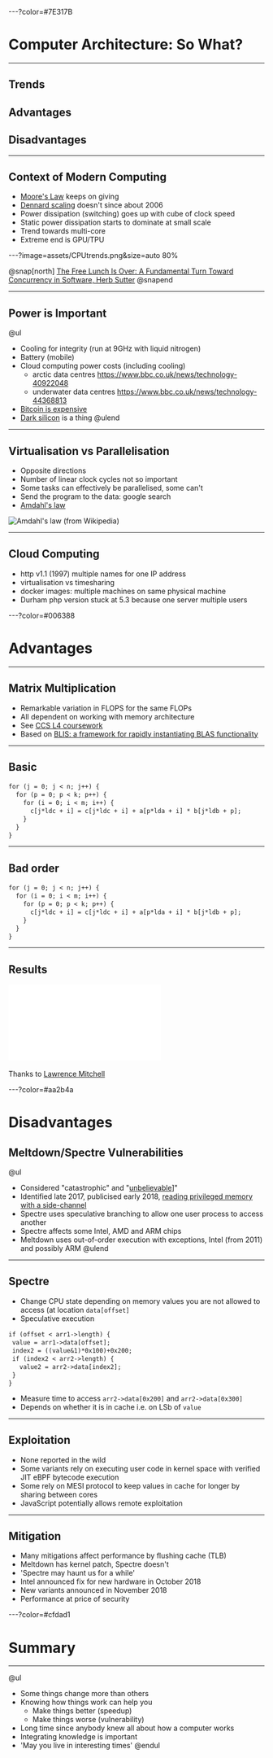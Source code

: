 ---?color=#7E317B

# Computer Architecture: So What?

---

## Trends
## Advantages
## Disadvantages

---

## Context of Modern Computing

- [Moore's Law](https://en.wikipedia.org/wiki/Moore%27s_law) keeps on giving
- [Dennard scaling](https://en.wikipedia.org/wiki/Dennard_scaling) doesn't since about 2006
- Power dissipation (switching) goes up with cube of clock speed
- Static power dissipation starts to dominate at small scale
- Trend towards multi-core
- Extreme end is GPU/TPU

---?image=assets/CPUtrends.png&size=auto 80%

@snap[north]
[The Free Lunch Is Over: A Fundamental Turn Toward Concurrency in Software, Herb Sutter](http://www.gotw.ca/publications/concurrency-ddj.htm)
@snapend

---

## Power is Important

@ul
- Cooling for integrity (run at 9GHz with liquid nitrogen)
- Battery (mobile)
- Cloud computing power costs (including cooling)
  - arctic data centres https://www.bbc.co.uk/news/technology-40922048
  - underwater data centres https://www.bbc.co.uk/news/technology-44368813
- [Bitcoin is expensive](https://powercompare.co.uk/bitcoin-mining-electricity-map/)
- [Dark silicon](https://www.cc.gatech.edu/~hadi/doc/paper/2012-toppicks-dark_silicon.pdf) is a thing
@ulend

---

## Virtualisation vs Parallelisation

- Opposite directions
- Number of linear clock cycles not so important
- Some tasks can effectively be parallelised, some can't
- Send the program to the data: google search
- [Amdahl's law](https://en.wikipedia.org/wiki/Amdahl%27s_law)

![Amdahl's law (from Wikipedia)](https://upload.wikimedia.org/wikipedia/commons/thumb/e/ea/AmdahlsLaw.svg/800px-AmdahlsLaw.svg.png)

---

## Cloud Computing

- http v1.1 (1997) multiple names for one IP address
- virtualisation vs timesharing
- docker images: multiple machines on same physical machine
- Durham php version stuck at 5.3 because one server multiple users

---?color=#006388

# Advantages

---

## Matrix Multiplication

- Remarkable variation in FLOPS for the same FLOPs
- All dependent on working with memory architecture
- See [CCS L4 coursework](https://github.com/wence-/ccs-l4-coursework-2018)
- Based on [BLIS: a framework for rapidly instantiating BLAS functionality](https://dl.acm.org/citation.cfm?id=2764454)

---

## Basic

```
for (j = 0; j < n; j++) {
  for (p = 0; p < k; p++) {
    for (i = 0; i < m; i++) {
      c[j*ldc + i] = c[j*ldc + i] + a[p*lda + i] * b[j*ldb + p];
    }
  }
}
```

---

## Bad order

```
for (j = 0; j < n; j++) {
  for (i = 0; i < m; i++) {
    for (p = 0; p < k; p++) {
      c[j*ldc + i] = c[j*ldc + i] + a[p*lda + i] * b[j*ldb + p];
    }
  }
}

```

---

## Results

![Varying performance of matrix multiplication](blas-results.pdf)

Thanks to [Lawrence Mitchell](https://www.dur.ac.uk/computer.science/staff/profile/?id=17243)

---?color=#aa2b4a

# Disadvantages

## Meltdown/Spectre Vulnerabilities

@ul
- Considered "catastrophic" and "[unbelievable](https://www.bloomberg.com/news/articles/2018-01-08/-it-can-t-be-true-inside-the-semiconductor-industry-s-meltdown)]"
- Identified late 2017, publicised early 2018, [reading privileged memory with a side-channel](https://googleprojectzero.blogspot.com/2018/01/reading-privileged-memory-with-side.html)
- Spectre uses speculative branching to allow one user process to access another
- Spectre affects some Intel, AMD and ARM chips
- Meltdown uses out-of-order execution with exceptions, Intel (from 2011) and possibly ARM
@ulend


---

## Spectre

- Change CPU state depending on memory values you are not allowed to access (at location `data[offset]`
- Speculative execution

```
if (offset < arr1->length) {
 value = arr1->data[offset];
 index2 = ((value&1)*0x100)+0x200;
 if (index2 < arr2->length) {
   value2 = arr2->data[index2];
 }
}
```

- Measure time to access `arr2->data[0x200]` and `arr2->data[0x300]`
- Depends on whether it is in cache i.e. on LSb of `value`

----

## Exploitation

- None reported in the wild
- Some variants rely on executing user code in kernel space with verified JIT eBPF bytecode execution
- Some rely on MESI protocol to keep values in cache for longer by sharing between cores
- JavaScript potentially allows remote exploitation

---

## Mitigation

- Many mitigations affect performance by flushing cache (TLB)
- Meltdown has kernel patch, Spectre doesn't
- 'Spectre may haunt us for a while'
- Intel announced fix for new hardware in October 2018
- New variants announced in November 2018
- Performance at price of security

---?color=#cfdad1

# Summary

---

@ul
- Some things change more than others
- Knowing how things work can help you
  - Make things better (speedup)
  - Make things worse (vulnerability)
- Long time since anybody knew all about how a computer works
- Integrating knowledge is important
- 'May you live in interesting times'
@endul







